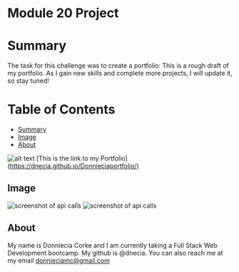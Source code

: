 # **Module 20 Project**
# Summary
The task for this challenge was to create a portfolio: This is a rough draft of my portfolio. As I gain new skills and complete more projects, I will update it, so stay tuned!

# Table of Contents 
* [Summary](#Summary)
* [Image](#Image)
* [About](#about)


![alt text](./assets/images/Screen%20Shot%202022-06-24%20at%2012.31.36%20AM.png)
[This is the link to my Portfolio] (https://dnecia.github.io/Donnieciaportfolio/)

## Image 
![screenshot of api calls](./client/public/Screen%20Shot%202022-11-13%20at%205.02.00%20AM.png)
![screenshot of api calls](./client/public/Screen%20Shot%202022-11-13%20at%205.02.20%20AM.png)



## About
My name is Donniecia Corke and I am currently taking a Full Stack Web Development bootcamp. My github is @dnecia. You can also reach me at my email donnieciamc@gmail.com